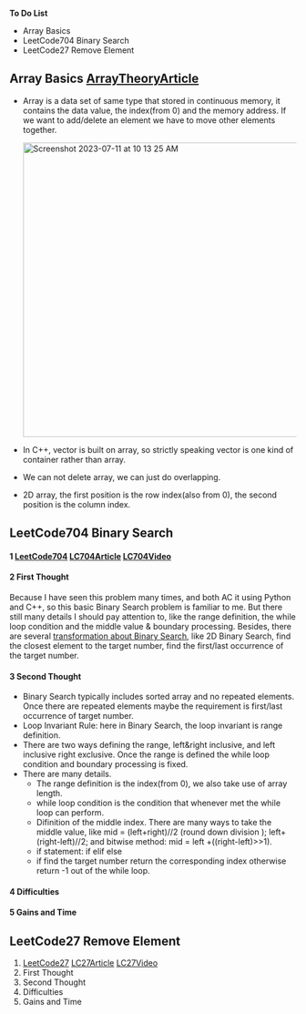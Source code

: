 **To Do List** 
- Array Basics
- LeetCode704 Binary Search
- LeetCode27 Remove Element

## Array Basics [ArrayTheoryArticle](https://www.programmercarl.com/%E6%95%B0%E7%BB%84%E7%90%86%E8%AE%BA%E5%9F%BA%E7%A1%80.html)
- Array is a data set of same type that stored in continuous memory, it contains the data value, the index(from 0) and the memory address. If we want to add/delete an element we have to move other elements together.

   <img width="517" alt="Screenshot 2023-07-11 at 10 13 25 AM" src="https://github.com/xiangjunyang99/ProgrammeWithCarl/assets/123419079/4ab63bff-a5d2-4311-a256-98df9961ca31">

- In C++, vector is built on array, so strictly speaking vector is one kind of container rather than array.
- We can not delete array, we can just do overlapping.
- 2D array, the first position is the row index(also from 0), the second position is the column index.


## LeetCode704 Binary Search
#### 1 [LeetCode704](https://leetcode.com/problems/binary-search/) [LC704Article](https://www.programmercarl.com/0704.%E4%BA%8C%E5%88%86%E6%9F%A5%E6%89%BE.html) [LC704Video](https://www.bilibili.com/video/BV1fA4y1o715/?spm_id_from=333.999.0.0)

#### 2 First Thought
Because I have seen this problem many times, and both AC it using Python and C++, so this basic Binary Search problem is familiar to me. But there still many details I should pay attention to, like the range definition, the while loop condition and the middle value & boundary processing. Besides, there are several [transformation about Binary Search](https://colab.research.google.com/drive/1b-q6elOuztvDvUG-1qprzL-tGCAPLVqP), like 2D Binary Search, find the closest element to the target number, find the first/last occurrence of the target number.

#### 3 Second Thought 
- Binary Search typically includes sorted array and no repeated elements. Once there are repeated elements maybe the requirement is first/last occurrence of target number.
- Loop Invariant Rule: here in Binary Search, the loop invariant is range definition.
- There are two ways defining the range, left&right inclusive, and left inclusive right exclusive. Once the range is defined the while loop condition and boundary processing is fixed.
- There are many details.
  - The range definition is the index(from 0), we also take use of array length.
  - while loop condition is the condition that whenever met the while loop can perform.
  - Difinition of the middle index. There are many ways to take the middle value, like mid = (left+right)//2 (round down division ); left+(right-left)//2; and bitwise method: mid = left +((right-left)>>1).
  - if statement: if elif else
  - if find the target number return the corresponding index otherwise return -1 out of the while loop.

#### 4 Difficulties


#### 5 Gains and Time

## LeetCode27 Remove Element
1. [LeetCode27](https://leetcode.com/problems/remove-element/) [LC27Article](https://www.programmercarl.com/0027.%E7%A7%BB%E9%99%A4%E5%85%83%E7%B4%A0.html#_27-%E7%A7%BB%E9%99%A4%E5%85%83%E7%B4%A0) [LC27Video](https://www.bilibili.com/video/BV12A4y1Z7LP/?spm_id_from=333.999.0.0&vd_source=095091c85d2d9b4c44666fd2f1702003)
2. First Thought
3. Second Thought
4. Difficulties
5. Gains and Time



